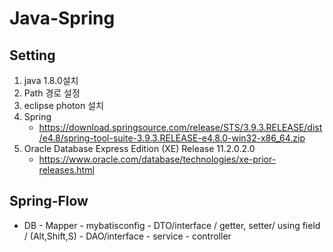 # Java-Spring 

## Setting
 1. java 1.8.0설치
 2. Path 경로 설정
 3. eclipse photon 설치
 4. Spring
	- https://download.springsource.com/release/STS/3.9.3.RELEASE/dist/e4.8/spring-tool-suite-3.9.3.RELEASE-e4.8.0-win32-x86_64.zip
 5. Oracle Database Express Edition (XE) Release 11.2.0.2.0
	- https://www.oracle.com/database/technologies/xe-prior-releases.html

## Spring-Flow
 - DB - Mapper - mybatisconfig - DTO/interface / getter, setter/ using field / (Alt,Shift,S) - DAO/interface - service - controller